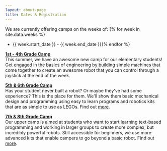 ```yaml
---
layout: about-page
title: Dates & Registration
---
```


We are currently offering camps on the weeks of:
{% for week in site.data.weeks %}
- {{ week.start_date }} - {{ week.end_date }}{% endfor %}

**[1st - 4th Grade Camp](/camp/elementary/)**  
This summer, we have an awesome new camp for our elementary students! Get engaged in the basics of engineering by building simple machines that come together to create an awesome robot that you can control through a joystick at the end of the week.

**[5th &amp; 6th Grade Camp](/camp/lower/)**  
Has your student never built a robot? Or maybe they've had some experience? This is the place for them. We'll show them basic mechanical design and programming using easy to learn programs and robotics kits that are as simple to use as LEGOs. Find out [more](/camp/lower/).

**[7th &amp; 8th Grade Camp](/camp/upper/)**  
Our upper camp is aimed at students who want to start learning text-based programming and working in larger groups to create more complex, but incredibly powerful robots. Still accessible for beginners, we use more advanced kits that enable campers to go beyond a basic robot.  Find out [more](/camp/upper/).
